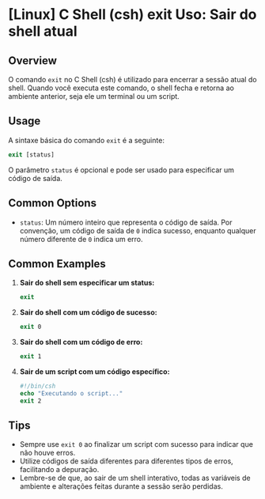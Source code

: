 # [Linux] C Shell (csh) exit Uso: Sair do shell atual

## Overview
O comando `exit` no C Shell (csh) é utilizado para encerrar a sessão atual do shell. Quando você executa este comando, o shell fecha e retorna ao ambiente anterior, seja ele um terminal ou um script.

## Usage
A sintaxe básica do comando `exit` é a seguinte:

```csh
exit [status]
```

O parâmetro `status` é opcional e pode ser usado para especificar um código de saída.

## Common Options
- `status`: Um número inteiro que representa o código de saída. Por convenção, um código de saída de `0` indica sucesso, enquanto qualquer número diferente de `0` indica um erro.

## Common Examples

1. **Sair do shell sem especificar um status:**
   ```csh
   exit
   ```

2. **Sair do shell com um código de sucesso:**
   ```csh
   exit 0
   ```

3. **Sair do shell com um código de erro:**
   ```csh
   exit 1
   ```

4. **Sair de um script com um código específico:**
   ```csh
   #!/bin/csh
   echo "Executando o script..."
   exit 2
   ```

## Tips
- Sempre use `exit 0` ao finalizar um script com sucesso para indicar que não houve erros.
- Utilize códigos de saída diferentes para diferentes tipos de erros, facilitando a depuração.
- Lembre-se de que, ao sair de um shell interativo, todas as variáveis de ambiente e alterações feitas durante a sessão serão perdidas.